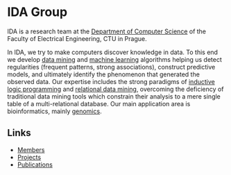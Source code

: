 <html>
<head>
<title>IDA Research Group</title>
</head>
<html>

# IDA Group
IDA is a research team at the [Department of Computer Science](http://cs.felk.cvut.cz)  of the Faculty of Electrical Engineering, CTU in Prague.

In IDA, we try to make computers discover knowledge in data. To this end we develop [data mining](http://en.wikipedia.org/wiki/Data_mining) and [machine learning](http://en.wikipedia.org/wiki/Machine_learning) algorithms helping us detect regularities (frequent patterns, strong associations), construct predictive models, and ultimately identify the phenomenon that generated the observed data. Our expertise includes the strong paradigms of  [inductive logic programming](https://en.wikipedia.org/wiki/Inductive_logic_programming)  and [relational data mining](http://en.wikipedia.org/wiki/Relational_data_mining), overcoming the deficiency of traditional data mining tools which constrain their analysis to a mere single table of a multi-relational database. Our main application area is bioinformatics, mainly [genomics](http://en.wikipedia.org/wiki/Genomics).

## Links

 - [Members](http://cs.felk.cvut.cz/en/people/?researchTeam=3)
 - [Projects](http://cs.felk.cvut.cz/en/projects/ida)
 - [Publications](http://cs.felk.cvut.cz/en/publications/ida)
 

<!--
## People

 - [Ing. Michael Anděl](http://cs.felk.cvut.cz/en/people/andelmi2)
 - [Ing. Jáchym Barvínek](http://cs.felk.cvut.cz/en/people/barvijac)
 - [Radomír Černoch, MSc.](http://cs.felk.cvut.cz/en/people/cernorad)
 - [Bc. Martin Hořeňovský](http://cs.felk.cvut.cz/en/people/horenmar)
 - [Ing. Ondřej Hubáček](http://cs.felk.cvut.cz/en/people/hubacon2)
 - [doc. Ing. Jiří Kléma, Ph.D.](http://cs.felk.cvut.cz/en/people/klema)
 - [Ing. Vladislav Král](http://cs.felk.cvut.cz/en/people/kralvla1)
 - [Bc. Marek Kryška](http://cs.felk.cvut.cz/en/people/kryskmar)
 - [Dr. Vyacheslav Kungurtsev, Ph.D.](http://cs.felk.cvut.cz/en/people/kunguvya)
 - [Ing. František Malinka](http://cs.felk.cvut.cz/en/people/malinfr1)
 - [Petr Ryšavý, MSc.](http://cs.felk.cvut.cz/en/people/rysavpe1)
 - [Ing. Gustav Šourek](http://cs.felk.cvut.cz/en/people/souregus)
 - [Ing. Martin Svatoš](http://cs.felk.cvut.cz/en/people/svatoma1)
 - [prof. Ing. Filip Železný, Ph.D.](http://cs.felk.cvut.cz/en/people/zelezny)
-->
</html>
